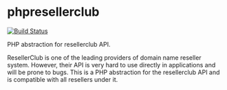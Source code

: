 phpresellerclub
===============

[![Build Status](https://travis-ci.org/anishsheela/phpresellerclub.svg?branch=master)](https://travis-ci.org/anishsheela/phpresellerclub)

PHP abstraction for resellerclub API.

ResellerClub is one of the leading providers of domain name
reseller system. However, their API is very hard to use 
directly in applications and will be prone to bugs. This is a
PHP abstraction for the resellerclub API and is compatible with
all resellers under it.
